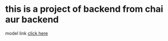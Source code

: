 # this is a project of backend from chai aur backend
model link
[click here](https://app.eraser.io/workspace/YtPqZ1VogxGy1jzIDkzj?origin=share)